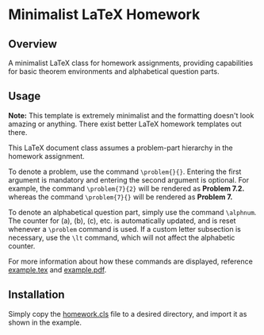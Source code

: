 # Minimalist LaTeX Homework

## Overview
A minimalist LaTeX class for homework assignments, providing capabilities for basic theorem environments and alphabetical question parts.

## Usage

**Note:** This template is extremely minimalist and the formatting doesn't look amazing or anything. There exist better LaTeX homework templates out there.

This LaTeX document class assumes a problem-part hierarchy in the homework assignment.

To denote a problem, use the command `\problem{}{}`. Entering the first argument is mandatory and entering the second argument is optional. For example, the command `\problem{7}{2}` will be rendered as **Problem 7.2.** whereas the command `\problem{7}{}` will be rendered as **Problem 7.**

To denote an alphabetical question part, simply use the command `\alphnum`. The counter for (a), (b), (c), etc. is automatically updated, and is reset whenever a `\problem` command is used. If a custom letter subsection is necessary, use the `\lt` command, which will not affect the alphabetic counter.

For more information about how these commands are displayed, reference [example.tex](example.tex) and [example.pdf](example.pdf).

## Installation
Simply copy the [homework.cls](homework.cls) file to a desired directory, and import it as shown in the example.

    
